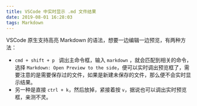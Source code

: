```yaml
---
title: VSCode 中实时显示 .md 文件结果
date: 2019-08-01 16:28:03
tags: Markdown
---
```


VSCode 原生支持高亮 Markdown 的语法，想要一边编辑一边预览，有两种方法：
- ```cmd + shift + p ``` 调出主命令框，输入 ```markdown``` ，就会匹配到相关的命令，选择 ```Markdown: Open Preview to the side```，便可以实时调出预览框了，需要注意的是需要保存过的文件，如果是新建未保存的文件，那么便不会实时显示结果。
- 另一种是直接 ```ctrl + k```，然后放掉，紧接着按 ```v```，据说也可以调出实时预览框，亲测不灵。
